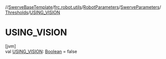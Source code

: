 //[SwerveBaseTemplate](../../../../../index.md)/[frc.robot.utils](../../../index.md)/[RobotParameters](../../index.md)/[SwerveParameters](../index.md)/[Thresholds](index.md)/[USING_VISION](-u-s-i-n-g_-v-i-s-i-o-n.md)

# USING_VISION

[jvm]\
val [USING_VISION](-u-s-i-n-g_-v-i-s-i-o-n.md): [Boolean](https://kotlinlang.org/api/latest/jvm/stdlib/kotlin/-boolean/index.html) = false
